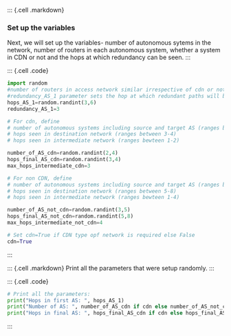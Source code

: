 
::: {.cell .markdown}
### Set up the variables

Next, we will set up the variables- number of autonomous sytems in the network, number of routers in each autonomous system, whether a system in CDN or not and the hops at which redundancy can be seen.
:::


::: {.cell .code}
```python
import random
#number of routers in access network similar irrespective of cdn or not
#redundancy_AS_1 parameter sets the hop at which redundant paths will be set
hops_AS_1=random.randint(3,6)
redundancy_AS_1=3

# For cdn, define
# number of autonomous systems including source and target AS (ranges between 2-4)
# hops seen in destination network (ranges between 3-4)
# hops seen in intermediate network (ranges bewteen 1-2)

number_of_AS_cdn=random.randint(2,4)
hops_final_AS_cdn=random.randint(3,4)
max_hops_intermediate_cdn=3

# For non CDN, define
# number of autonomous systems including source and target AS (ranges between 3-5)
# hops seen in destination network (ranges between 5-8)
# hops seen in intermediate network (ranges bewteen 1-4)

number_of_AS_not_cdn=random.randint(3,5)
hops_final_AS_not_cdn=random.randint(5,8)
max_hops_intermediate_not_cdn=4

# Set cdn=True if CDN type opf network is required else False
cdn=True
```
:::

::: {.cell .markdown}
Print all the parameters that were setup randomly.
:::


::: {.cell .code}
```python
# Print all the parameters:
print("Hops in first AS: ", hops_AS_1)
print("Number of AS: ", number_of_AS_cdn if cdn else number_of_AS_not_cdn)
print("Hops in final AS: ", hops_final_AS_cdn if cdn else hops_final_AS_not_cdn )
```
:::


